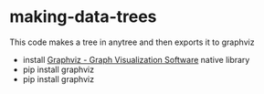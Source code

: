 # making-data-trees

This code makes a tree in anytree and then exports it to graphviz
* install [Graphviz - Graph Visualization Software](https://graphviz.org/download/) native library
* pip install graphviz
* pip install graphviz
